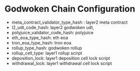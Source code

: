 # Godwoken Chain Configuration

- meta_contract_validator_type_hash : layer2 meta contract 
- l2_udt_code_hash: layer2 godwoken udt,
- polyjuice_validator_code_hash: polyjuice
- eth_eoa_type_hash: eth eoa
- tron_eoa_type_hash: tron eoa
- rollup_type_hash: godwoken rollup
- rollup_cell_type: layer1 rollup scirpt
- deposition_lock: layer1 deposition cell lock script
- withdrawal_lock: layer1 withdrawal cell lock script